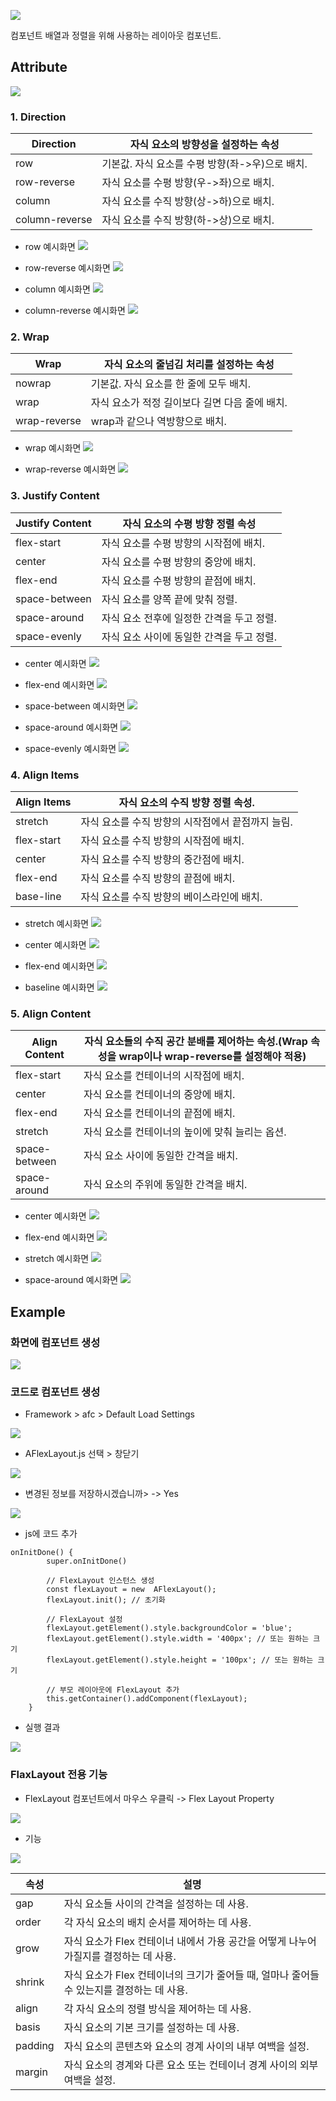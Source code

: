 ![](https://wikidocs.net/images/page/24874/flexlayout-comp-01.png) 

컴포넌트 배열과 정렬을 위해 사용하는 레이아웃 컴포넌트.   
 
## Attribute
![](https://wikidocs.net/images/page/24874/%EC%8A%A4%ED%81%AC%EB%A6%B0%EC%83%B7_2025-01-24_105017.png)
### 1. Direction

| Direction | 자식 요소의 방향성을 설정하는 속성 |
|--|--|
| row | 기본값. 자식 요소를 수평 방향(좌->우)으로 배치. |
| row-reverse | 자식 요소를 수평 방향(우->좌)으로 배치. |
| column | 자식 요소를 수직 방향(상->하)으로 배치. |
| column-reverse | 자식 요소를 수직 방향(하->상)으로 배치. |

*  row 예시화면
![](https://wikidocs.net/images/page/24874/dir-row.png)

*  row-reverse 예시화면
![](https://wikidocs.net/images/page/24874/dir-rowreverse.png)

*  column 예시화면
![](https://wikidocs.net/images/page/24874/dir-column.png)

*  column-reverse 예시화면
![](https://wikidocs.net/images/page/24874/dir-columreverse.png)

### 2. Wrap
| Wrap | 자식 요소의 줄넘김 처리를 설정하는 속성 |
|--|--|
| nowrap | 기본값. 자식 요소를 한 줄에 모두 배치. |
| wrap | 자식 요소가 적정 길이보다 길면 다음 줄에 배치. |
| wrap-reverse | wrap과 같으나 역방향으로 배치. |

*  wrap 예시화면
![](https://wikidocs.net/images/page/24874/wrap.png)

*  wrap-reverse 예시화면
![](https://wikidocs.net/images/page/24874/wrap-reverse.png)

### 3. Justify Content
| Justify Content | 자식 요소의 수평 방향 정렬 속성 |
|--|--|
| flex-start | 자식 요소를 수평 방향의 시작점에 배치. |
| center | 자식 요소를 수평 방향의 중앙에 배치. |
| flex-end | 자식 요소를 수평 방향의 끝점에 배치. |
| space-between | 자식 요소를 양쪽 끝에 맞춰 정렬. |
| space-around | 자식 요소 전후에 일정한 간격을 두고 정렬. |
| space-evenly | 자식 요소 사이에 동일한 간격을 두고 정렬. |

*  center 예시화면
![](https://wikidocs.net/images/page/24874/just-center.png)

*  flex-end 예시화면
![](https://wikidocs.net/images/page/24874/just-flexend.png)

*  space-between 예시화면
![](https://wikidocs.net/images/page/24874/just-spacebetw.png)

*  space-around 예시화면
![](https://wikidocs.net/images/page/24874/just-spacearound.png)

*  space-evenly 예시화면
![](https://wikidocs.net/images/page/24874/just-spaceeven.png)

### 4. Align Items
| Align Items | 자식 요소의 수직 방향 정렬 속성. |
|--|--|
| stretch | 자식 요소를 수직 방향의 시작점에서 끝점까지 늘림. |
| flex-start | 자식 요소를 수직 방향의 시작점에 배치. |
| center | 자식 요소를 수직 방향의 중간점에 배치. |
| flex-end | 자식 요소를 수직 방향의 끝점에 배치. |
| base-line | 자식 요소를 수직 방향의 베이스라인에 배치. |

*  stretch 예시화면
![](https://wikidocs.net/images/page/24874/align-stretch.png)

*  center 예시화면
![](https://wikidocs.net/images/page/24874/align-center.png)

*  flex-end 예시화면
![](https://wikidocs.net/images/page/24874/align-flexend.png)

*  baseline 예시화면
![](https://wikidocs.net/images/page/24874/align-baseline.png)

### 5. Align Content

| Align Content | 자식 요소들의 수직 공간 분배를 제어하는 속성.(Wrap 속성을 wrap이나 wrap-reverse를 설정해야 적용) |
|--|--|
| flex-start | 자식 요소를 컨테이너의 시작점에 배치. |
| center | 자식 요소를 컨테이너의 중앙에 배치. |
| flex-end | 자식 요소를 컨테이너의 끝점에 배치. |
| stretch | 자식 요소를 컨테이너의 높이에 맞춰 늘리는 옵션. |
| space-between | 자식 요소 사이에 동일한 간격을 배치. |
| space-around | 자식 요소의 주위에 동일한 간격을 배치. |

*  center 예시화면
![](https://wikidocs.net/images/page/24874/contend-center.png)

*  flex-end 예시화면
![](https://wikidocs.net/images/page/24874/content-flexend.png)

*  stretch 예시화면
![](https://wikidocs.net/images/page/24874/align-stretch.png)

*  space-around 예시화면
![](https://wikidocs.net/images/page/24874/content-spacearound.png)

## Example
### 화면에 컴포넌트 생성
![](https://wikidocs.net/images/page/24874/%EC%8A%A4%ED%81%AC%EB%A6%B0%EC%83%B7_2025-01-24_165601.png)


### 코드로 컴포넌트 생성
* Framework > afc > Default Load Settings

![](https://wikidocs.net/images/page/24874/%EC%8A%A4%ED%81%AC%EB%A6%B0%EC%83%B7_2025-02-18_143530.png)

* AFlexLayout.js 선택 > 창닫기

![](https://wikidocs.net/images/page/24874/%EC%8A%A4%ED%81%AC%EB%A6%B0%EC%83%B7_2025-02-18_143542.png)

* 변경된 정보를 저장하시겠습니까> -> Yes

![](https://wikidocs.net/images/page/24874/%EC%8A%A4%ED%81%AC%EB%A6%B0%EC%83%B7_2025-02-18_143555.png)

* js에 코드 추가

```
onInitDone() {
	    super.onInitDone()
	    
	    // FlexLayout 인스턴스 생성
	    const flexLayout = new  AFlexLayout();
	    flexLayout.init(); // 초기화
	    
	    // FlexLayout 설정
	    flexLayout.getElement().style.backgroundColor = 'blue';
	    flexLayout.getElement().style.width = '400px'; // 또는 원하는 크기
	    flexLayout.getElement().style.height = '100px'; // 또는 원하는 크기
	    
	    // 부모 레이아웃에 FlexLayout 추가
	    this.getContainer().addComponent(flexLayout);
    }
```

* 실행 결과

![](https://wikidocs.net/images/page/24874/%EC%8A%A4%ED%81%AC%EB%A6%B0%EC%83%B7_2025-02-18_143612.png)

### FlaxLayout 전용 기능
* FlexLayout 컴포넌트에서 마우스 우클릭 -> Flex Layout Property

![](https://wikidocs.net/images/page/24874/%EC%8A%A4%ED%81%AC%EB%A6%B0%EC%83%B7_2025-01-24_113534.png)

* 기능

![](https://wikidocs.net/images/page/24874/%EC%8A%A4%ED%81%AC%EB%A6%B0%EC%83%B7_2025-01-24_113709.png)

| 속성 | 설명 |
|--|--|
| gap | 자식 요소들 사이의 간격을 설정하는 데 사용. |
| order | 각 자식 요소의 배치 순서를 제어하는 데 사용. |
| grow | 자식 요소가 Flex 컨테이너 내에서 가용 공간을 어떻게 나누어 가질지를 결정하는 데 사용. |
| shrink | 자식 요소가 Flex 컨테이너의 크기가 줄어들 때, 얼마나 줄어들 수 있는지를 결정하는 데 사용. |
| align | 각 자식 요소의 정렬 방식을 제어하는 데 사용. |
| basis |자식 요소의 기본 크기를 설정하는 데 사용.  |
| padding | 자식 요소의 콘텐츠와 요소의 경계 사이의 내부 여백을 설정. |
| margin | 자식 요소의 경계와 다른 요소 또는 컨테이너 경계 사이의 외부 여백을 설정. |